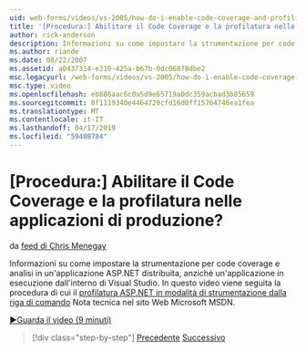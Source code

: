 ```yaml
---
uid: web-forms/videos/vs-2005/how-do-i-enable-code-coverage-and-profiling-in-production-applications
title: '[Procedura:] Abilitare il Code Coverage e la profilatura nelle applicazioni di produzione? | Microsoft Docs'
author: rick-anderson
description: Informazioni su come impostare la strumentazione per code coverage e analisi in un'applicazione ASP.NET distribuita, anziché un'applicazione in esecuzione all'interno Vi...
ms.author: riande
ms.date: 08/22/2007
ms.assetid: a0437314-e310-425a-b67b-0dc06878dbe2
msc.legacyurl: /web-forms/videos/vs-2005/how-do-i-enable-code-coverage-and-profiling-in-production-applications
msc.type: video
ms.openlocfilehash: eb886aac6c0a5d9e65719a0dc359acbad3b85659
ms.sourcegitcommit: 0f1119340e4464720cfd16d0ff15764746ea1fea
ms.translationtype: MT
ms.contentlocale: it-IT
ms.lasthandoff: 04/17/2019
ms.locfileid: "59408784"
---
```

# <a name="how-do-i-enable-code-coverage-and-profiling-in-production-applications"></a>[Procedura:] Abilitare il Code Coverage e la profilatura nelle applicazioni di produzione?

da [feed di Chris Menegay](https://twitter.com/CMenegay)

Informazioni su come impostare la strumentazione per code coverage e analisi in un'applicazione ASP.NET distribuita, anziché un'applicazione in esecuzione dall'interno di Visual Studio. In questo video viene seguita la procedura di cui il [profilatura ASP.NET in modalità di strumentazione dalla riga di comando](https://msdn.microsoft.com/teamsystem/aa718860.aspx) Nota tecnica nel sito Web Microsoft MSDN.

[&#9654;Guarda il video (9 minuti)](https://channel9.msdn.com/Blogs/ASP-NET-Site-Videos/how-do-i-enable-code-coverage-and-profiling-in-production-applications)

> [!div class="step-by-step"]
> [Precedente](how-do-i-run-unit-tests-against-a-deployed-database.md)
> [Successivo](web-deployment-projects.md)

